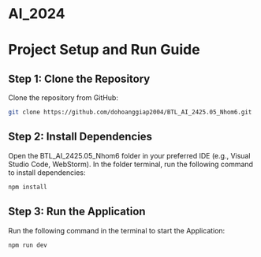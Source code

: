 # AI_2024

# Project Setup and Run Guide

## Step 1: Clone the Repository
Clone the repository from GitHub:
```bash
git clone https://github.com/dohoanggiap2004/BTL_AI_2425.05_Nhom6.git
```
## Step 2: Install Dependencies
Open the BTL_AI_2425.05_Nhom6 folder in your preferred IDE (e.g., Visual Studio Code, WebStorm). In the folder terminal, run the following command to install dependencies:
```bash
npm install
```
## Step 3: Run the Application
Run the following command in the terminal to start the Application:
```bashv
npm run dev
```

